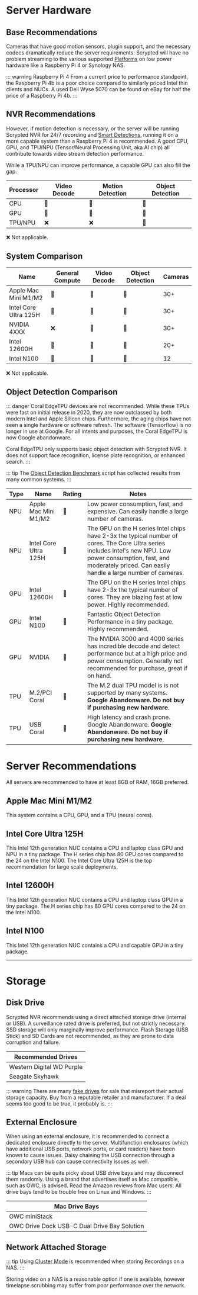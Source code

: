 # Server Hardware

## Base Recommendations

Cameras that have good motion sensors, plugin support, and the necessary codecs dramatically reduce the server requirements: Scrypted will have no problem streaming to the various supported [Platforms](/platforms) on low power hardware like a Raspberry Pi 4 or Synology NAS.

::: warning Raspberry Pi 4
From a current price to performance standpoint, the Raspberry Pi 4b is a poor choice compared to similarly priced Intel thin clients and NUCs. A used Dell Wyse 5070 can be found on eBay for half the price of a Raspberry Pi 4b.
:::

## NVR Recommendations

However, if motion detection is necessary, or the server will be running Scrypted NVR for 24/7 recording and [Smart Detections](/scrypted-nvr/features#smart-detections), running it on a more capable system than a Raspberry Pi 4 is recommended. A good CPU, GPU, and TPU/NPU (Tensor/Neural Processing Unit, aka AI chip) all contribute towards video stream detection performance.

While a TPU/NPU can improve performance, a capable GPU can also fill the gap.

|Processor|Video Decode|Motion Detection|Object Detection|
|-|-|-|-|
|CPU|🥈|🥈|🥉|
|GPU|🥇|🥇|🥈|
|TPU/NPU|❌|❌|🥇|

❌ Not applicable.

## System Comparison

|Name|General Compute|Video Decode|Object Detection|Cameras|
|-|-|-|-|-|
|Apple Mac Mini M1/M2|🥇|🥇|🥇|30+|
|Intel Core Ultra 125H|🥇|🥇|🥇|30+|
|NVIDIA 4XXX|❌|🥇|🥇|30+|
|Intel 12600H|🥈|🥈|🥈|20+|
|Intel N100|🥉|🥉|🥉|12|

❌ Not applicable.

## Object Detection Comparison

::: danger
Coral EdgeTPU devices are not recommended. While these TPUs were fast on initial release in 2020, they are now outclassed by both modern Intel and Apple Silicon chips. Furthermore, the aging chips have not seen a single hardware or software refresh. The software (Tensorflow) is no longer in use at Google. For all intents and purposes, the Coral EdgeTPU is now Google abandonware.

Coral EdgeTPU only supports basic object detection with Scrypted NVR. It does not support face recognition, license plate recognition, or enhanced search.
:::

::: tip
The [Object Detection Benchmark](https://scripts.scrypted.app/object-detection-benchmark.html#reference-times) script has collected results from many common systems.
:::

|Type|Name|Rating|Notes|
|-|-|-|-|
|NPU|Apple Mac Mini M1/M2|🥇|Low power consumption, fast, and expensive. Can easily handle a large number of cameras.|
|NPU|Intel Core Ultra 125H|🥇|The GPU on the H series Intel chips have 2-3x the typical number of cores. The Core Ultra series includes Intel's new NPU. Low power consumption, fast, and moderately priced. Can easily handle a large number of cameras.|
|GPU|Intel 12600H|🥈|The GPU on the H series Intel chips have 2-3x the typical number of cores. They are blazing fast at low power. Highly recommended.|
|GPU|Intel N100|🥉|Fantastic Object Detection Performance in a tiny package. Highly recommended.|
|GPU|NVIDIA|🥇|The NVIDIA 3000 and 4000 series has incredible decode and detect performance but at a high price and power consumption. Generally not recommended for purchase, great if on hand.|
|TPU|M.2/PCI Coral|🥉|The M.2 dual TPU model is is not supported by many systems. **Google Abandonware. Do not buy if purchasing new hardware**.|
|TPU|USB Coral|🥉|High latency and crash prone. Google Abandonware. **Google Abandonware. Do not buy if purchasing new hardware**.|

# Server Recommendations

All servers are recommended to have at least 8GB of RAM, 16GB preferred.

<!--@include: ../parts/proxmox-tip.md-->

## Apple Mac Mini M1/M2

This system contains a CPU, GPU, and a TPU (neural cores).

## Intel Core Ultra 125H

This Intel 12th generation NUC contains a CPU and laptop class GPU and  NPU in a tiny package. The H series chip has 80 GPU cores compared to the 24 on the Intel N100. The Intel Core Ultra 125H is the top recommendation for large scale deployments.

## Intel 12600H

This Intel 12th generation NUC contains a CPU and laptop class GPU in a tiny package. The H series chip has 80 GPU cores compared to the 24 on the Intel N100.

## Intel N100

This Intel 12th generation NUC contains a CPU and capable GPU in a tiny package.

---

# Storage

## Disk Drive

Scrypted NVR recommends using a direct attached storage drive (internal or USB). A surveillance rated drive is preferred, but not strictly necessary. SSD storage will only marginally improve performance. Flash Storage (USB Stick) and SD Cards are not recommended, as they are prone to data corruption and failure.

|Recommended Drives|
|-|
|Western Digital WD Purple|
|Seagate Skyhawk|

::: warning
There are many [fake drives](https://www.youtube.com/watch?v=QOhLlvNlI20) for sale that misreport their actual storage capacity. Buy from a reputable retailer and manufacturer. If a deal seems too good to be true, it probably is.
:::

## External Enclosure

When using an external enclosure, it is recommended to connect a dedicated enclosure directly to the server. Multifunction enclosures (which have additional USB ports, network ports, or card readers) have been known to cause issues. Daisy chaining the USB connection through a secondary USB hub can cause connectivity issues as well.

::: tip
Macs can be quite picky about USB drive bays and may disconnect them randomly. Using a brand that advertises itself as Mac compatible, such as OWC, is advised. Read the Amazon reviews from Mac users. All drive bays tend to be trouble free on Linux and Windows.
:::

|Mac Drive Bays|
|-|
|OWC miniStack|
|OWC Drive Dock USB-C Dual Drive Bay Solution|


## Network Attached Storage

::: tip
Using [Cluster Mode](/maintenance/cluster.md) is recommended when storing Recordings on a NAS.
:::

Storing video on a NAS is a reasonable option if one is available, however timelapse scrubbing may suffer from poor performance over the network.
